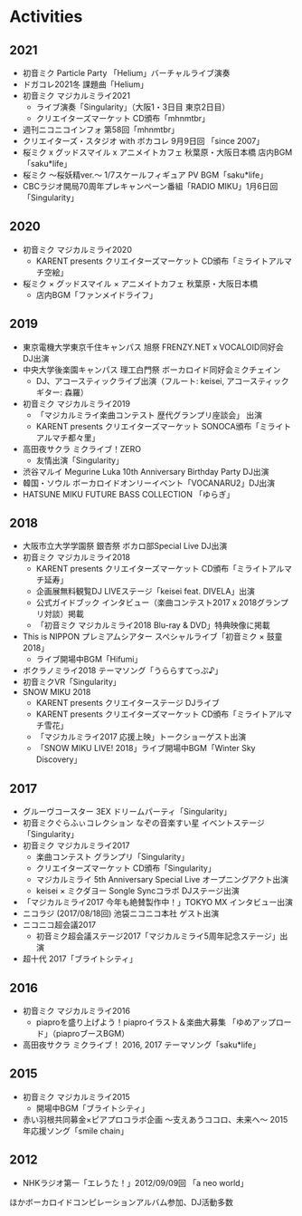 # Activities

## 2021

* 初音ミク Particle Party 「Helium」バーチャルライブ演奏
* ドガコレ2021冬 課題曲「Helium」
* 初音ミク マジカルミライ2021
  * ライブ演奏「Singularity」（大阪1・3日目 東京2日目）
  * クリエイターズマーケット CD頒布「mhnmtbr」
* 週刊ニコニコインフォ 第58回「mhnmtbr」
* クリエイターズ・スタジオ with ボカコレ 9月9日回 「since 2007」
* 桜ミク x グッドスマイル x アニメイトカフェ 秋葉原・大阪日本橋 店内BGM「saku*life」
* 桜ミク 〜桜妖精ver.〜 1/7スケールフィギュア PV BGM「saku*life」
* CBCラジオ開局70周年プレキャンペーン番組「RADIO MIKU」1月6日回 「Singularity」

## 2020

* 初音ミク マジカルミライ2020
  * KARENT presents クリエイターズマーケット CD頒布「ミライトアルマチ空絵」
* 桜ミク × グッドスマイル × アニメイトカフェ 秋葉原・大阪日本橋
  * 店内BGM「ファンメイドライフ」

## 2019

* 東京電機大学東京千住キャンパス 旭祭 FRENZY.NET x VOCALOID同好会 DJ出演
* 中央大学後楽園キャンパス 理工白門祭 ボーカロイド同好会ミクチェイン
  * DJ、アコースティックライブ出演（フルート: keisei, アコースティックギター: 森羅）
* 初音ミク マジカルミライ2019
  * 「マジカルミライ楽曲コンテスト 歴代グランプリ座談会」 出演
  * KARENT presents クリエイターズマーケット SONOCA頒布「ミライトアルマチ都々里」
* 高田夜サクラ ミクライブ！ZERO
  * 友情出演「Singularity」
* 渋谷マルイ Megurine Luka 10th Anniversary Birthday Party DJ出演
* 韓国・ソウル ボーカロイドオンリーイベント「VOCANARU2」DJ出演
* HATSUNE MIKU FUTURE BASS COLLECTION 「ゆらぎ」

## 2018

* 大阪市立大学学園祭 銀杏祭 ボカロ部Special Live DJ出演
* 初音ミク マジカルミライ2018
  * KARENT presents クリエイターズマーケット CD頒布「ミライトアルマチ延寿」
  * 企画展無料観覧DJ LIVEステージ「keisei feat. DIVELA」出演
  * 公式ガイドブック インタビュー（楽曲コンテスト2017 x 2018グランプリ対談）掲載
  * 「初音ミク マジカルミライ2018 Blu-ray & DVD」特典映像に掲載
* This is NIPPON プレミアムシアター スペシャルライブ「初音ミク × 鼓童 2018」
  * ライブ開場中BGM「Hifumi」
* ボクラノミライ2018 テーマソング「うららすてっぷ♪」
* 初音ミクVR「Singularity」
* SNOW MIKU 2018
  * KARENT presents クリエイターステージ  DJライブ
  * KARENT presents クリエイターズマーケット CD頒布「ミライトアルマチ雪花」
  * 「マジカルミライ2017 応援上映」トークショーゲスト出演
  * 「SNOW MIKU LIVE! 2018」ライブ開場中BGM「Winter Sky Discovery」

## 2017

* グルーヴコースター 3EX ドリームパーティ「Singularity」
* 初音ミクぐらふぃコレクション なぞの音楽すい星 イベントステージ「Singularity」
* 初音ミク マジカルミライ2017
  * 楽曲コンテスト グランプリ「Singularity」
  * クリエイターズマーケット CD頒布「Singularity」
  * マジカルミライ 5th Anniversary Special Live オープニングアクト出演
  * keisei × ミクダヨー Songle Syncコラボ DJステージ出演
* 「マジカルミライ2017 今年も絶賛製作中！」TOKYO MX インタビュー出演
* ニコラジ (2017/08/18回) 池袋ニコニコ本社 ゲスト出演
* ニコニコ超会議2017
  * 初音ミク超会議ステージ2017「マジカルミライ5周年記念ステージ」出演
* 超十代 2017「ブライトシティ」

## 2016

* 初音ミク マジカルミライ2016
  * piaproを盛り上げよう！piaproイラスト＆楽曲大募集 「ゆめアップロード」（piaproブースBGM）
* 高田夜サクラ ミクライブ！ 2016, 2017 テーマソング「saku\*life」

## 2015

* 初音ミク マジカルミライ2015
  * 開場中BGM「ブライトシティ」
* 赤い羽根共同募金×ピアプロコラボ企画 〜支えあうココロ、未来へ〜 2015年応援ソング「smile chain」

## 2012

* NHKラジオ第一「エレうた！」2012/09/09回 「a neo world」

ほかボーカロイドコンピレーションアルバム参加、DJ活動多数